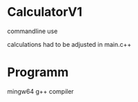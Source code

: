 # CalculatorV1
 
commandline use

calculations had to be adjusted in main.c++

# Programm

mingw64 g++ compiler